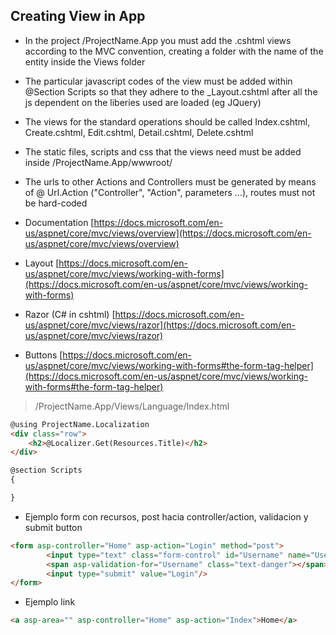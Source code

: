 
## Creating View in App

- In the project /ProjectName.App you must add the .cshtml views according to the MVC convention, creating a folder with the name of the entity inside the Views folder

- The particular javascript codes of the view must be added within @Section Scripts so that they adhere to the _Layout.cshtml after all the js dependent on the liberies used are loaded (eg JQuery)

- The views for the standard operations should be called Index.cshtml, Create.cshtml, Edit.cshtml, Detail.cshtml, Delete.cshtml

- The static files, scripts and css that the views need must be added inside /ProjectName.App/wwwroot/

- The urls to other Actions and Controllers must be generated by means of @ Url.Action ("Controller", "Action", parameters ...), routes must not be hard-coded

- Documentation [https://docs.microsoft.com/en-us/aspnet/core/mvc/views/overview](https://docs.microsoft.com/en-us/aspnet/core/mvc/views/overview)
- Layout [https://docs.microsoft.com/en-us/aspnet/core/mvc/views/working-with-forms](https://docs.microsoft.com/en-us/aspnet/core/mvc/views/working-with-forms)
- Razor (C# in cshtml) [https://docs.microsoft.com/en-us/aspnet/core/mvc/views/razor](https://docs.microsoft.com/en-us/aspnet/core/mvc/views/razor)
- Buttons [https://docs.microsoft.com/en-us/aspnet/core/mvc/views/working-with-forms#the-form-tag-helper](https://docs.microsoft.com/en-us/aspnet/core/mvc/views/working-with-forms#the-form-tag-helper)

> /ProjectName.App/Views/Language/Index.html

```html
@using ProjectName.Localization
<div class="row">
    <h2>@Localizer.Get(Resources.Title)</h2>
</div>

@section Scripts
{

}

```

- Ejemplo form con recursos, post hacia controller/action, validacion y submit button

```html
<form asp-controller="Home" asp-action="Login" method="post">
        <input type="text" class="form-control" id="Username" name="Username" placeholder="@Localizer.Get(Resources.AppLoginUsername)" />
        <span asp-validation-for="Username" class="text-danger"></span>
        <input type="submit" value="Login"/>
</form>

```

- Ejemplo link

```html
<a asp-area="" asp-controller="Home" asp-action="Index">Home</a>
```
